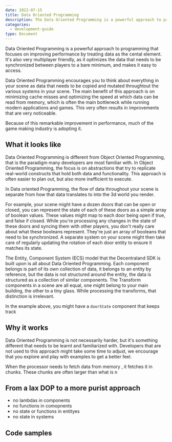 ```yaml
---
date: 2022-07-15
title: Data Oriented Programming
description: The Data Oriented Programming is a powerful approach to programming gets the most out of performance.
categories:
  - development-guide
type: Document
---
```



Data Oriented Programming is a powerful approach to programming that focuses on improving performance by treating data as the cental element. It's also very multiplayer friendly, as it optimizes the data that needs to be synchronized between players to a bare minimum, and makes it easy to access.

Data Oriented Programming encourages you to think about everything in your scene as data that needs to be copied and mutated throughtout the various systems in your scene. The main benefit of this approach is on minimizing cache misses and optimizing the speed at which data can be read from memory, which is often the main bottleneck while running modern applications and games. This very often results in improvements that are very noticeable.

Because of this remarkable improvement in performance, much of the game making industry is adopting it.

## What it looks like

Data Oriented Programming is different from Object Oriented Programming, that is the paradigm many developers are most familiar with. In Object Oriented Programming, the focus is on abstractions that try to replicate real-world constructs that hold both data and functionality. This approach is often easier to plan out, but also more inefficient to execute.


In Data oriented Programming, the flow of data throughout your scene is separate from how that data translates to into the 3d world you render. 

For example, your scene might have a dozen doors that can be open or closed, you can represent the state of each of these doors as a simple array of boolean values. These values might map to each door being open if true, and false if closed. While you're processing any changes in the state of these doors and syncing them with other players, you don't really care about what these booleans represent. They're just an array of booleans that need to be synchronized. A separate system on your scene might then take care of regularly updating the rotation of each door entity to ensure it matches its state.

The Entity, Component System (ECS) model that the Decentraland SDK is built upon is all about Data Oriented Programming. Each component belongs is part of its own collection of data, it belongs to an entity by reference, but the data is not structured around the entity, the data is structured as a collection of similar components. The Transform components in a scene are all equal, one might belong to your main building, the other to a tiny glass. While processing the transforms, that distinction is irrelevant.

In the example above, you might have a `doorState` component that keeps track 

## Why it works



Data Oriented Programming is not necessarily harder, but it's something different that needs to be learnt and familiarized with. Developers that are not used to this approach might take some time to adjust, we encourage that you explore and play with examples to get a better feel.


When the processor needs to fetch data from memory , it fetches it in chunks. These chunks are often larger than what is n


## From a lax DOP to a more purist approach

- no lambdas in components
- no functions in comopnents
- no state or functions in entityes
- no state in systems


## Code samples